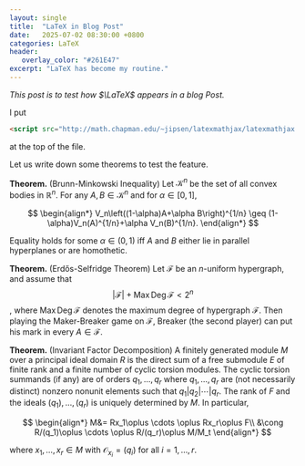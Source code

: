 ```yaml
---
layout: single
title:  "LaTeX in Blog Post"
date:   2025-07-02 08:30:00 +0800
categories: LaTeX
header:
   overlay_color: "#261E47"
excerpt: "LaTeX has become my routine."
---
```


<!-- We need to put space before $$ and after $$ to make sure the equation is on the center. -->

<script src="http://math.chapman.edu/~jipsen/latexmathjax/latexmathjax.js"></script>


*This post is to test how $\LaTeX$ appears in a blog Post.*

I put
```html
<script src="http://math.chapman.edu/~jipsen/latexmathjax/latexmathjax.js"></script>
```
at the top of the file.

Let us write down some theorems to test the feature.

**Theorem.** (Brunn-Minkowski Inequality)
Let $\mathcal{K}^n$ be the set of all convex bodies in $\mathbb{R}^n$. For any $A,B\in\mathcal{K}^n$ and for $\alpha\in[0,1]$,

$$
    \begin{align*}
		V_n\left((1-\alpha)A+\alpha B\right)^{1/n} \geq (1-\alpha)V_n(A)^{1/n}+\alpha V_n(B)^{1/n}.
    \end{align*}
$$

Equality holds for some $\alpha \in (0,1)$ iff $A$ and $B$ either lie in parallel hyperplanes or are homothetic.

**Theorem.** (Erdős-Selfridge Theorem) Let $\mathcal{F}$ be an $n$-uniform hypergraph, and assume that $$\lvert\mathcal{F}\rvert+\operatorname{Max}\operatorname{Deg}\mathcal{F} < 2^n$$, where $\operatorname{Max}\operatorname{Deg}\mathcal{F}$ denotes the maximum degree of hypergraph $\mathcal{F}$. Then playing the Maker-Breaker game on $\mathcal{F}$, Breaker (the second player) can put his mark in every $A \in \mathcal{F}$.

**Theorem.** (Invariant Factor Decomposition) A finitely generated module $M$ over a principal ideal domain $R$ is the direct sum of a free submodule $E$ of finite rank and a finite number of cyclic torsion modules. The cyclic torsion summands (if any) are of orders $q_1,\dots, q_r$ where $q_1,\dots, q_r$ are (not necessarily distinct) nonzero nonunit elements such that $q_1\lvert q_2\lvert \cdots \lvert q_r$. The rank of $F$ and the ideals $(q_1),\dots, (q_r)$ is uniquely determined by $M$. In particular,

$$
	\begin{align*}
		M&= Rx_1\oplus \cdots \oplus Rx_r\oplus F\\
		&\cong R/(q_1)\oplus \cdots \oplus R/(q_r)\oplus M/M_t
	\end{align*}
$$

where $x_1,\dots, x_r\in M$ with $\mathcal{O}_{x_i} = (q_i)$ for all $i=1,\dots, r$.